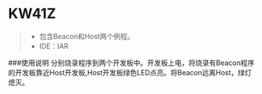 ﻿# KW41Z
>* 包含Beacon和Host两个例程。
>* IDE：IAR

###使用说明
分别烧录程序到两个开发板中。开发板上电，将烧录有Beacon程序的开发板靠近Host开发板,Host开发板绿色LED点亮。将Beacon远离Host，绿灯熄灭。
